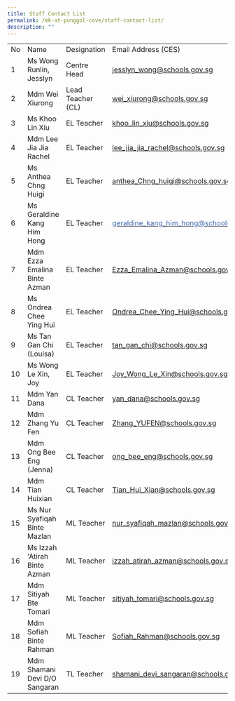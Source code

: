 ```yaml
---
title: Staff Contact List
permalink: /mk-at-punggol-cove/staff-contact-list/
description: ""
---
```

<table class="tg">
<tbody>
  <tr>
    <td>No</td>
    <td>Name</td>
    <td>Designation</td>
    <td>Email Address (CES)</td>
  </tr>
  <tr>
    <td>1</td>
    <td>Ms Wong Runlin, Jesslyn</td>
    <td>Centre Head</td>
    <td><a href="mailto:jesslyn_wong@schools.gov.sg">jesslyn_wong@schools.gov.sg</a></td>
  </tr>
  <tr>
    <td>2</td>
    <td>Mdm Wei Xiurong</td>
    <td>Lead Teacher<br>(CL)</td>
    <td><a href="mailto:wei_xiurong@schools.gov.sg">wei_xiurong@schools.gov.sg</a></td>
  </tr>
  <tr>
    <td>3</td>
    <td>Ms Khoo Lin Xiu</td>
    <td>EL Teacher</td>
    <td><a href="mailto:khoo_lin_xiu@schools.gov.sg">khoo_lin_xiu@schools.gov.sg</a></td>
  </tr>
  <tr>
    <td>4</td>
    <td>Mdm Lee Jia Jia Rachel</td>
    <td>EL Teacher</td>
    <td><a href="mailto:lee_jia_jia_rachel@schools.gov.sg">lee_jia_jia_rachel@schools.gov.sg</a></td>
  </tr>
  <tr>
    <td>5</td>
    <td>Ms Anthea Chng Huigi</td>
    <td>EL Teacher</td>
    <td><a href="mailto:anthea_Chng_huigi@schools.gov.sg">anthea_Chng_huigi@schools.gov.sg</a></td>
  </tr>
  <tr>
    <td>6</td>
    <td>Ms Geraldine Kang Him Hong</td>
    <td class="tg-fqrb">EL Teacher</td>
    <td class="tg-ifa4"><a href="mailto:geraldine_kang_him_hong@schools.gov.sg"><span style="text-decoration:none;color:#4067AE">geraldine_kang_him_hong@schools.gov.sg</span></a></td>
  </tr>
  <tr>
    <td>7</td>
    <td>Mdm Ezza Emalina Binte Azman</td>
    <td>EL Teacher</td>
    <td><a href="mailto:Ezza_Emalina_Azman@schools.gov.sg">Ezza_Emalina_Azman@schools.gov.sg</a></td>
  </tr>
  <tr>
    <td>8</td>
    <td>Ms Ondrea Chee Ying Hui</td>
    <td>EL Teacher</td>
    <td><a href="mailto:Ondrea_Chee_Ying_Hui@schools.gov.sg">Ondrea_Chee_Ying_Hui@schools.gov.sg</a></td>
  </tr>
  <tr>
    <td>9</td>
    <td>Ms Tan Gan Chi (Louisa)</td>
    <td>EL Teacher</td>
    <td><a href="mailto:tan_gan_chi@schools.gov.sg">tan_gan_chi@schools.gov.sg</a></td>
  </tr>
  <tr>
    <td>10</td>
    <td>Ms Wong Le Xin, Joy</td>
    <td>EL Teacher</td>
    <td><a href="mailto:Joy_Wong_Le_Xin@schools.gov.sg">Joy_Wong_Le_Xin@schools.gov.sg</a></td>
  </tr>
  <tr>
    <td>11</td>
    <td>Mdm Yan Dana</td>
    <td>CL Teacher</td>
    <td><a href="mailto:yan_dana@schools.gov.sg">yan_dana@schools.gov.sg</a></td>
  </tr>
  <tr>
    <td>12</td>
    <td>Mdm Zhang Yu Fen</td>
    <td>CL Teacher</td>
    <td><a href="mailto:Zhang_YUFEN@schools.gov.sg">Zhang_YUFEN@schools.gov.sg</a></td>
  </tr>
  <tr>
    <td>13</td>
    <td>Mdm Ong Bee Eng (Jenna)</td>
    <td>CL Teacher</td>
    <td><a href="mailto:ong_bee_eng@schools.gov.sg">ong_bee_eng@schools.gov.sg</a></td>
  </tr>
  <tr>
    <td>14</td>
    <td>Mdm Tian Huixian</td>
    <td>CL Teacher</td>
    <td><a href="mailto:Tian_Hui_Xian@schools.gov.sg">Tian_Hui_Xian@schools.gov.sg</a></td>
  </tr>
  <tr>
    <td>15</td>
    <td>Ms Nur Syafiqah Binte Mazlan</td>
    <td>ML Teacher</td>
    <td><a href="mailto:nur_syafiqah_mazlan@schools.gov.sg">nur_syafiqah_mazlan@schools.gov.sg</a></td>
  </tr>
  <tr>
    <td>16</td>
    <td>Ms Izzah 'Atirah Binte Azman</td>
    <td>ML Teacher</td>
    <td><a href="mailto:izzah_atirah_azman@schools.gov.sg">izzah_atirah_azman@schools.gov.sg</a></td>
  </tr>
  <tr>
    <td>17</td>
    <td>Mdm Sitiyah Bte Tomari</td>
    <td>ML Teacher</td>
    <td><a href="mailto:sitiyah_tomari@schools.gov.sg">sitiyah_tomari@schools.gov.sg</a></td>
  </tr>
  <tr>
    <td>18</td>
    <td>Mdm Sofiah Binte Rahman</td>
    <td>ML Teacher</td>
    <td><a href="mailto:Sofiah_Rahman@schools.gov.sg">Sofiah_Rahman@schools.gov.sg</a></td>
  </tr>
  <tr>
    <td>19</td>
    <td>Mdm Shamani Devi D/O Sangaran</td>
    <td>TL Teacher</td>
    <td><a href="mailto:shamani_devi_sangaran@schools.gov.sg">shamani_devi_sangaran@schools.gov.sg</a></td>
  </tr>
</tbody>
</table>